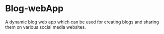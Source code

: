 # Blog-webApp
A dynamic blog web app which can be used for creating blogs and sharing them on various social media websites.
